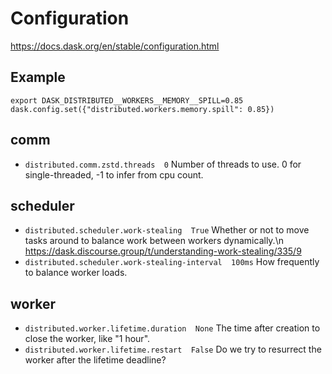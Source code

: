 # Configuration

https://docs.dask.org/en/stable/configuration.html

## Example
```
export DASK_DISTRIBUTED__WORKERS__MEMORY__SPILL=0.85
dask.config.set({"distributed.workers.memory.spill": 0.85})
```

## comm
- `distributed.comm.zstd.threads  0`
  Number of threads to use. 0 for single-threaded, -1 to infer from cpu count.

## scheduler
- `distributed.scheduler.work-stealing  True`
  Whether or not to move tasks around to balance work between workers dynamically.\n
  https://dask.discourse.group/t/understanding-work-stealing/335/9
- `distributed.scheduler.work-stealing-interval  100ms`
  How frequently to balance worker loads.

## worker
- `distributed.worker.lifetime.duration  None`
  The time after creation to close the worker, like "1 hour".
- `distributed.worker.lifetime.restart  False`
  Do we try to resurrect the worker after the lifetime deadline?
